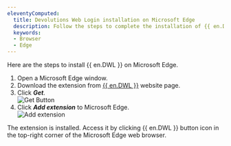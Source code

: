 ```yaml
---
eleventyComputed:
  title: Devolutions Web Login installation on Microsoft Edge
  description: Follow the steps to complete the installation of {{ en.DWL }} in the Edge web browser. 
  keywords:
  - Browser
  - Edge
---
```

Here are the steps to install {{ en.DWL }} on Microsoft Edge.

1. Open a Microsoft Edge window. 
1. Download the extension from [{{ en.DWL }}](https://devolutions.net/web-login) website page.
1. Click ***Get***.  
![Get Button](https://webdevolutions.azureedge.net/docs/en/kb/KB4809.png)  
1. Click ***Add extension*** to Microsoft Edge.  
![Add extension](https://webdevolutions.azureedge.net/docs/en/kb/KB4810.png)  

The extension is installed. Access it by clicking {{ en.DWL }} button icon in the top-right corner of the Microsoft Edge web browser.